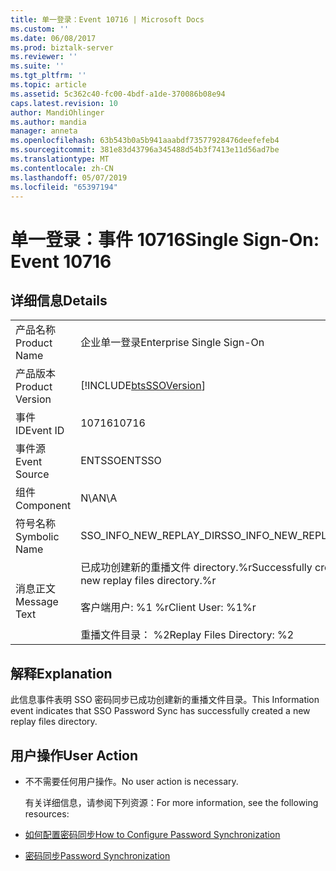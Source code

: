```yaml
---
title: 单一登录：Event 10716 | Microsoft Docs
ms.custom: ''
ms.date: 06/08/2017
ms.prod: biztalk-server
ms.reviewer: ''
ms.suite: ''
ms.tgt_pltfrm: ''
ms.topic: article
ms.assetid: 5c362c40-fc00-4bdf-a1de-370086b08e94
caps.latest.revision: 10
author: MandiOhlinger
ms.author: mandia
manager: anneta
ms.openlocfilehash: 63b543b0a5b941aaabdf73577928476deefefeb4
ms.sourcegitcommit: 381e83d43796a345488d54b3f7413e11d56ad7be
ms.translationtype: MT
ms.contentlocale: zh-CN
ms.lasthandoff: 05/07/2019
ms.locfileid: "65397194"
---
```

# <a name="single-sign-on-event-10716"></a><span data-ttu-id="3a398-102">单一登录：事件 10716</span><span class="sxs-lookup"><span data-stu-id="3a398-102">Single Sign-On: Event 10716</span></span>
## <a name="details"></a><span data-ttu-id="3a398-103">详细信息</span><span class="sxs-lookup"><span data-stu-id="3a398-103">Details</span></span>  

|                 |                                                                                                                           |
|-----------------|---------------------------------------------------------------------------------------------------------------------------|
|  <span data-ttu-id="3a398-104">产品名称</span><span class="sxs-lookup"><span data-stu-id="3a398-104">Product Name</span></span>   |                                                 <span data-ttu-id="3a398-105">企业单一登录</span><span class="sxs-lookup"><span data-stu-id="3a398-105">Enterprise Single Sign-On</span></span>                                                 |
| <span data-ttu-id="3a398-106">产品版本</span><span class="sxs-lookup"><span data-stu-id="3a398-106">Product Version</span></span> |                                [!INCLUDE[btsSSOVersion](../includes/btsssoversion-md.md)]                                 |
|    <span data-ttu-id="3a398-107">事件 ID</span><span class="sxs-lookup"><span data-stu-id="3a398-107">Event ID</span></span>     |                                                           <span data-ttu-id="3a398-108">10716</span><span class="sxs-lookup"><span data-stu-id="3a398-108">10716</span></span>                                                           |
|  <span data-ttu-id="3a398-109">事件源</span><span class="sxs-lookup"><span data-stu-id="3a398-109">Event Source</span></span>   |                                                          <span data-ttu-id="3a398-110">ENTSSO</span><span class="sxs-lookup"><span data-stu-id="3a398-110">ENTSSO</span></span>                                                           |
|    <span data-ttu-id="3a398-111">组件</span><span class="sxs-lookup"><span data-stu-id="3a398-111">Component</span></span>    |                                                            <span data-ttu-id="3a398-112">N\A</span><span class="sxs-lookup"><span data-stu-id="3a398-112">N\A</span></span>                                                            |
|  <span data-ttu-id="3a398-113">符号名称</span><span class="sxs-lookup"><span data-stu-id="3a398-113">Symbolic Name</span></span>  |                                                  <span data-ttu-id="3a398-114">SSO_INFO_NEW_REPLAY_DIR</span><span class="sxs-lookup"><span data-stu-id="3a398-114">SSO_INFO_NEW_REPLAY_DIR</span></span>                                                  |
|  <span data-ttu-id="3a398-115">消息正文</span><span class="sxs-lookup"><span data-stu-id="3a398-115">Message Text</span></span>   | <span data-ttu-id="3a398-116">已成功创建新的重播文件 directory.%r</span><span class="sxs-lookup"><span data-stu-id="3a398-116">Successfully created a new replay files directory.%r</span></span><br /><br /> <span data-ttu-id="3a398-117">客户端用户: %1 %r</span><span class="sxs-lookup"><span data-stu-id="3a398-117">Client User: %1%r</span></span><br /><br /> <span data-ttu-id="3a398-118">重播文件目录： %2</span><span class="sxs-lookup"><span data-stu-id="3a398-118">Replay Files Directory: %2</span></span> |

## <a name="explanation"></a><span data-ttu-id="3a398-119">解释</span><span class="sxs-lookup"><span data-stu-id="3a398-119">Explanation</span></span>  
 <span data-ttu-id="3a398-120">此信息事件表明 SSO 密码同步已成功创建新的重播文件目录。</span><span class="sxs-lookup"><span data-stu-id="3a398-120">This Information event indicates that SSO Password Sync has successfully created a new replay files directory.</span></span>  

## <a name="user-action"></a><span data-ttu-id="3a398-121">用户操作</span><span class="sxs-lookup"><span data-stu-id="3a398-121">User Action</span></span>  

- <span data-ttu-id="3a398-122">不不需要任何用户操作。</span><span class="sxs-lookup"><span data-stu-id="3a398-122">No user action is necessary.</span></span>  

  <span data-ttu-id="3a398-123">有关详细信息，请参阅下列资源：</span><span class="sxs-lookup"><span data-stu-id="3a398-123">For more information, see the following resources:</span></span>  

- [<span data-ttu-id="3a398-124">如何配置密码同步</span><span class="sxs-lookup"><span data-stu-id="3a398-124">How to Configure Password Synchronization</span></span>](../core/how-to-configure-password-synchronization.md)  

- [<span data-ttu-id="3a398-125">密码同步</span><span class="sxs-lookup"><span data-stu-id="3a398-125">Password Synchronization</span></span>](../core/password-synchronization2.md)
